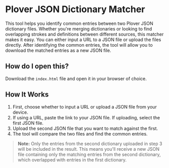 # Plover JSON Dictionary Matcher

This tool helps you identify common entries between two Plover JSON dictionary files. Whether you're merging dictionaries or looking to find overlapping strokes and definitions between different sources, this matcher makes it easy. You can either input a URL to a JSON file or upload the files directly. After identifying the common entries, the tool will allow you to download the matched entries as a new JSON file.

## How do I open this?

Download the `index.html` file and open it in your browser of choice.

## How It Works

1. First, choose whether to input a URL or upload a JSON file from your device.
2. If using a URL, paste the link to your JSON file. If uploading, select the first JSON file.
3. Upload the second JSON file that you want to match against the first.
4. The tool will compare the two files and find the common entries.

> **Note:** Only the entries from the second dictionary uploaded in step 3 will be included in the result. This means you'll receive a new JSON file containing only the matching entries from the second dictionary, which overlapped with entries in the first dictionary.
